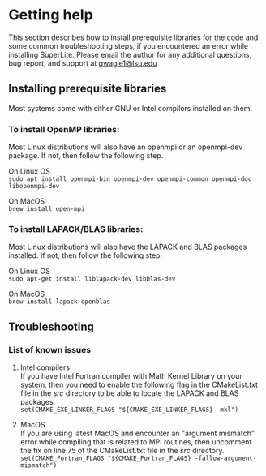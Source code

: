 <!-- docs/help.md -->

Getting help
============

This section describes how to install prerequisite libraries for the code and some
common troubleshooting steps, if you encountered an error while installing SuperLite.
Please email the author for any additional questions, bug report, and support at
gwagle1@lsu.edu

## Installing prerequisite libraries

Most systems come with either GNU or Intel compilers installed on them.

### To install OpenMP libraries:

Most Linux distributions will also have an openmpi or an openmpi-dev package. If not, then follow the following step.

On Linux OS<br>
`sudo apt install openmpi-bin openmpi-dev openmpi-common openmpi-doc libopenmpi-dev`

On MacOS<br>
`brew install open-mpi`

### To install LAPACK/BLAS libraries:

Most Linux distributions will also have the LAPACK and BLAS packages installed. If not, then follow the following step.

On Linux OS<br>
`sudo apt-get install liblapack-dev libblas-dev`

On MacOS<br>
`brew install lapack openblas`

## Troubleshooting

### List of known issues

1. Intel compilers <br>
If you have Intel Fortran compiler with Math Kernel Library on your system, then you need to enable the following flag in the CMakeList.txt file in the *src* directory to be able to locate the LAPACK and BLAS packages.<br>
`set(CMAKE_EXE_LINKER_FLAGS "${CMAKE_EXE_LINKER_FLAGS} -mkl")`

2. MacOS <br>
If you are using latest MacOS and encounter an "argument mismatch" error while compiling that is related to MPI routines, then uncomment the fix on line 75 of the CMakeList.txt file in the *src* directory.
`set(CMAKE_Fortran_FLAGS "${CMAKE_Fortran_FLAGS} -fallow-argument-mismatch")`
